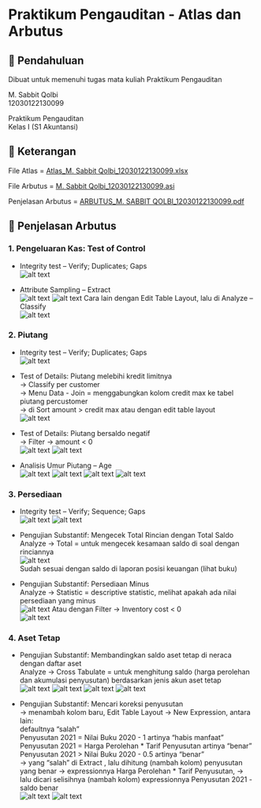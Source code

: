 # Praktikum Pengauditan - Atlas dan Arbutus

## 📖 Pendahuluan
Dibuat untuk memenuhi tugas mata kuliah Praktikum Pengauditan

M. Sabbit Qolbi<br>
12030122130099<br>

Praktikum Pengauditan<br>
Kelas I (S1 Akuntansi)<br>

## 📖 Keterangan
File Atlas = [Atlas_M. Sabbit Qolbi_12030122130099.xlsx](https://github.com/sabbitq/praktikum-pengauditan_12030122130099/blob/main/Atlas_M.%20Sabbit%20Qolbi_12030122130099.xlsx)

File Arbutus = [M. Sabbit Qolbi_12030122130099.asi](https://github.com/sabbitq/praktikum-pengauditan_12030122130099/blob/main/Arbutus_M.%20Sabbit%20Qolbi_12030122130099/Arbutus/M.%20Sabbit%20Qolbi_12030122130099.asi)

Penjelasan Arbutus = [ARBUTUS_M. SABBIT QOLBI_12030122130099.pdf](https://github.com/sabbitq/praktikum-pengauditan_12030122130099/blob/main/Arbutus_M.%20Sabbit%20Qolbi_12030122130099/ARBUTUS_M.%20SABBIT%20QOLBI_12030122130099.pdf)

## 📖 Penjelasan Arbutus
### 1.	Pengeluaran Kas: Test of Control
* Integrity test – Verify; Duplicates; Gaps <br>
![alt text](https://github.com/sabbitq/asset/blob/fa9459b37d16c34aa17c381c1e6a040563ae7d47/screenshoot/img32.jpg?raw=true)

* Attribute Sampling – Extract <br>
![alt text](https://github.com/sabbitq/asset/blob/4886953e729b921a87c0e2a181d94070ab1529b4/screenshoot/img33.jpg?raw=true)
![alt text](https://github.com/sabbitq/asset/blob/a1406933b9e3b62a15beaf25ef1349a4ec51c3d7/screenshoot/img34.jpg?raw=true)
Cara lain dengan Edit Table Layout, lalu di Analyze – Classify <br>
![alt text](https://github.com/sabbitq/asset/blob/a1406933b9e3b62a15beaf25ef1349a4ec51c3d7/screenshoot/img35.jpg?raw=true)
 
### 2.	Piutang
* Integrity test – Verify; Duplicates; Gaps <br>
![alt text](https://github.com/sabbitq/asset/blob/57ccffe64ce7380e85161ddaf88695d6f55db3e0/screenshoot/piutang%20integrity%20test.png?raw=true)
  
* Test of Details: Piutang melebihi kredit limitnya <br>
→ Classify per customer <br>
→ Menu Data - Join = menggabungkan kolom credit max ke tabel piutang percustomer <br>
→ di Sort amount > credit max atau dengan edit table layout<br>
![alt text](https://github.com/sabbitq/asset/blob/57ccffe64ce7380e85161ddaf88695d6f55db3e0/screenshoot/img42.jpg?raw=true)
 
* Test of Details: Piutang bersaldo negatif <br>
→ Filter → amount < 0 <br>
![alt text](https://github.com/sabbitq/asset/blob/57ccffe64ce7380e85161ddaf88695d6f55db3e0/screenshoot/img45.jpg?raw=true)
![alt text](https://github.com/sabbitq/asset/blob/57ccffe64ce7380e85161ddaf88695d6f55db3e0/screenshoot/img46.jpg?raw=true)
 
* Analisis Umur Piutang – Age <br>
![alt text](https://github.com/sabbitq/asset/blob/57ccffe64ce7380e85161ddaf88695d6f55db3e0/screenshoot/img47.jpg?raw=true)
![alt text](https://github.com/sabbitq/asset/blob/57ccffe64ce7380e85161ddaf88695d6f55db3e0/screenshoot/img48.jpg?raw=true)
![alt text](https://github.com/sabbitq/asset/blob/57ccffe64ce7380e85161ddaf88695d6f55db3e0/screenshoot/img49.jpg?raw=true)
![alt text](https://github.com/sabbitq/asset/blob/57ccffe64ce7380e85161ddaf88695d6f55db3e0/screenshoot/img50.jpg?raw=true)
  
### 3.	Persediaan
* Integrity test – Verify; Sequence; Gaps <br>
![alt text](https://github.com/sabbitq/asset/blob/57ccffe64ce7380e85161ddaf88695d6f55db3e0/screenshoot/persediaan%20integrity%20test.png?raw=true)
![alt text](https://github.com/sabbitq/asset/blob/57ccffe64ce7380e85161ddaf88695d6f55db3e0/screenshoot/persediaan%20gaps.png?raw=true)
  
* Pengujian Substantif: Mengecek Total Rincian dengan Total Saldo <br>
Analyze → Total = untuk mengecek kesamaan saldo di soal dengan rinciannya <br>
![alt text](https://github.com/sabbitq/asset/blob/57ccffe64ce7380e85161ddaf88695d6f55db3e0/screenshoot/img61.jpg?raw=true) <br>
Sudah sesuai dengan saldo di laporan posisi keuangan (lihat buku)

* Pengujian Substantif: Persediaan Minus <br>
Analyze → Statistic = descriptive statistic, melihat apakah ada nilai persediaan yang minus <br>
![alt text](https://github.com/sabbitq/asset/blob/57ccffe64ce7380e85161ddaf88695d6f55db3e0/screenshoot/img62.jpg?raw=true) 
Atau dengan Filter → Inventory cost < 0 <br>
![alt text](https://github.com/sabbitq/asset/blob/57ccffe64ce7380e85161ddaf88695d6f55db3e0/screenshoot/img63.jpg?raw=true)
 
### 4.	Aset Tetap
* Pengujian Substantif: Membandingkan saldo aset tetap di neraca dengan daftar aset <br>
Analyze → Cross Tabulate = untuk menghitung saldo (harga perolehan dan akumulasi penyusutan) berdasarkan jenis akun aset tetap <br>
![alt text](https://github.com/sabbitq/asset/blob/57ccffe64ce7380e85161ddaf88695d6f55db3e0/screenshoot/img66.jpg?raw=true)
![alt text](https://github.com/sabbitq/asset/blob/57ccffe64ce7380e85161ddaf88695d6f55db3e0/screenshoot/img67.jpg?raw=true)
![alt text](https://github.com/sabbitq/asset/blob/57ccffe64ce7380e85161ddaf88695d6f55db3e0/screenshoot/img68.jpg?raw=true)
![alt text](https://github.com/sabbitq/asset/blob/57ccffe64ce7380e85161ddaf88695d6f55db3e0/screenshoot/img69.jpg?raw=true)
 
* Pengujian Substantif: Mencari koreksi penyusutan <br>
→ menambah kolom baru, Edit Table Layout → New Expression, antara lain: <br>
  defaultnya “salah” <br>
  Penyusutan 2021 = Nilai Buku 2020 - 1 artinya “habis manfaat” <br>
  Penyusutan 2021 = Harga Perolehan * Tarif Penyusutan artinya “benar” <br>
  Penyusutan 2021 > Nilai Buku 2020 - 0.5 artinya “benar” <br>
→ yang “salah” di Extract , lalu dihitung (nambah kolom) penyusutan yang benar → expressionnya Harga Perolehan * Tarif Penyusutan, → lalu dicari selisihnya (nambah kolom) expressionnya Penyusutan 2021 - saldo benar <br>
![alt text](https://github.com/sabbitq/asset/blob/57ccffe64ce7380e85161ddaf88695d6f55db3e0/screenshoot/img72.jpg?raw=true)
![alt text](https://github.com/sabbitq/asset/blob/57ccffe64ce7380e85161ddaf88695d6f55db3e0/screenshoot/img73.jpg?raw=true) 
 
